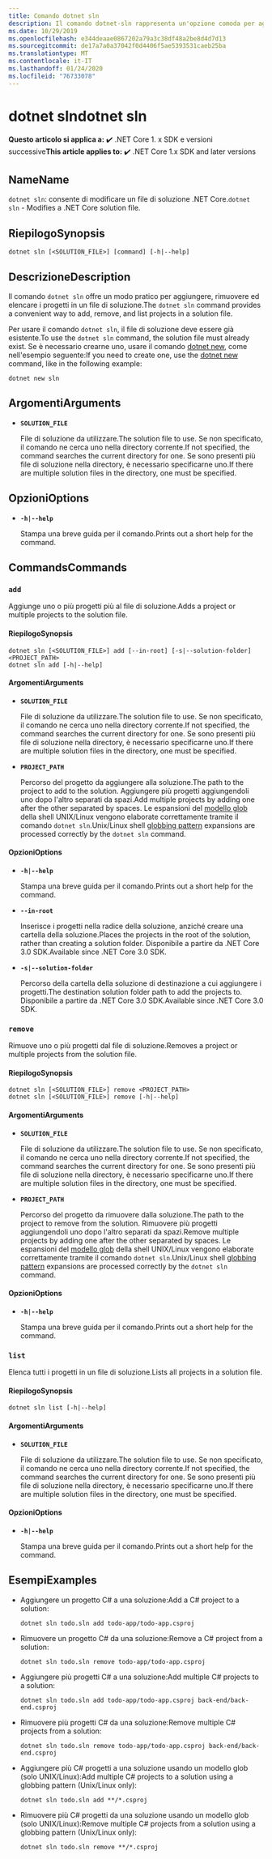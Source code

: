 ```yaml
---
title: Comando dotnet sln
description: Il comando dotnet-sln rappresenta un'opzione comoda per aggiungere, rimuovere ed elencare i progetti in un file di soluzione.
ms.date: 10/29/2019
ms.openlocfilehash: e344deaae0867202a79a3c38df48a2be8d4d7d13
ms.sourcegitcommit: de17a7a0a37042f0d4406f5ae5393531caeb25ba
ms.translationtype: MT
ms.contentlocale: it-IT
ms.lasthandoff: 01/24/2020
ms.locfileid: "76733078"
---
```

# <a name="dotnet-sln"></a><span data-ttu-id="b8d79-103">dotnet sln</span><span class="sxs-lookup"><span data-stu-id="b8d79-103">dotnet sln</span></span>

<span data-ttu-id="b8d79-104">**Questo articolo si applica a:** ✔️ .NET Core 1. x SDK e versioni successive</span><span class="sxs-lookup"><span data-stu-id="b8d79-104">**This article applies to:** ✔️ .NET Core 1.x SDK and later versions</span></span>

<!-- todo: uncomment when all CLI commands are reviewed
[!INCLUDE [topic-appliesto-net-core-all](../../../includes/topic-appliesto-net-core-all.md)]
-->

## <a name="name"></a><span data-ttu-id="b8d79-105">Name</span><span class="sxs-lookup"><span data-stu-id="b8d79-105">Name</span></span>

<span data-ttu-id="b8d79-106">`dotnet sln`: consente di modificare un file di soluzione .NET Core.</span><span class="sxs-lookup"><span data-stu-id="b8d79-106">`dotnet sln` - Modifies a .NET Core solution file.</span></span>

## <a name="synopsis"></a><span data-ttu-id="b8d79-107">Riepilogo</span><span class="sxs-lookup"><span data-stu-id="b8d79-107">Synopsis</span></span>

```dotnetcli
dotnet sln [<SOLUTION_FILE>] [command] [-h|--help]
```

## <a name="description"></a><span data-ttu-id="b8d79-108">Descrizione</span><span class="sxs-lookup"><span data-stu-id="b8d79-108">Description</span></span>

<span data-ttu-id="b8d79-109">Il comando `dotnet sln` offre un modo pratico per aggiungere, rimuovere ed elencare i progetti in un file di soluzione.</span><span class="sxs-lookup"><span data-stu-id="b8d79-109">The `dotnet sln` command provides a convenient way to add, remove, and list projects in a solution file.</span></span>

<span data-ttu-id="b8d79-110">Per usare il comando `dotnet sln`, il file di soluzione deve essere già esistente.</span><span class="sxs-lookup"><span data-stu-id="b8d79-110">To use the `dotnet sln` command, the solution file must already exist.</span></span> <span data-ttu-id="b8d79-111">Se è necessario crearne uno, usare il comando [dotnet new](dotnet-new.md), come nell'esempio seguente:</span><span class="sxs-lookup"><span data-stu-id="b8d79-111">If you need to create one, use the [dotnet new](dotnet-new.md) command, like in the following example:</span></span>

```dotnetcli
dotnet new sln
```

## <a name="arguments"></a><span data-ttu-id="b8d79-112">Argomenti</span><span class="sxs-lookup"><span data-stu-id="b8d79-112">Arguments</span></span>

- **`SOLUTION_FILE`**

  <span data-ttu-id="b8d79-113">File di soluzione da utilizzare.</span><span class="sxs-lookup"><span data-stu-id="b8d79-113">The solution file to use.</span></span> <span data-ttu-id="b8d79-114">Se non specificato, il comando ne cerca uno nella directory corrente.</span><span class="sxs-lookup"><span data-stu-id="b8d79-114">If not specified, the command searches the current directory for one.</span></span> <span data-ttu-id="b8d79-115">Se sono presenti più file di soluzione nella directory, è necessario specificarne uno.</span><span class="sxs-lookup"><span data-stu-id="b8d79-115">If there are multiple solution files in the directory, one must be specified.</span></span>

## <a name="options"></a><span data-ttu-id="b8d79-116">Opzioni</span><span class="sxs-lookup"><span data-stu-id="b8d79-116">Options</span></span>

- **`-h|--help`**

  <span data-ttu-id="b8d79-117">Stampa una breve guida per il comando.</span><span class="sxs-lookup"><span data-stu-id="b8d79-117">Prints out a short help for the command.</span></span>

## <a name="commands"></a><span data-ttu-id="b8d79-118">Commands</span><span class="sxs-lookup"><span data-stu-id="b8d79-118">Commands</span></span>

### `add`

<span data-ttu-id="b8d79-119">Aggiunge uno o più progetti più al file di soluzione.</span><span class="sxs-lookup"><span data-stu-id="b8d79-119">Adds a project or multiple projects to the solution file.</span></span>

#### <a name="synopsis"></a><span data-ttu-id="b8d79-120">Riepilogo</span><span class="sxs-lookup"><span data-stu-id="b8d79-120">Synopsis</span></span>

```dotnetcli
dotnet sln [<SOLUTION_FILE>] add [--in-root] [-s|--solution-folder] <PROJECT_PATH>
dotnet sln add [-h|--help]
```

#### <a name="arguments"></a><span data-ttu-id="b8d79-121">Argomenti</span><span class="sxs-lookup"><span data-stu-id="b8d79-121">Arguments</span></span>

- **`SOLUTION_FILE`**

  <span data-ttu-id="b8d79-122">File di soluzione da utilizzare.</span><span class="sxs-lookup"><span data-stu-id="b8d79-122">The solution file to use.</span></span> <span data-ttu-id="b8d79-123">Se non specificato, il comando ne cerca uno nella directory corrente.</span><span class="sxs-lookup"><span data-stu-id="b8d79-123">If not specified, the command searches the current directory for one.</span></span> <span data-ttu-id="b8d79-124">Se sono presenti più file di soluzione nella directory, è necessario specificarne uno.</span><span class="sxs-lookup"><span data-stu-id="b8d79-124">If there are multiple solution files in the directory, one must be specified.</span></span>

- **`PROJECT_PATH`**

  <span data-ttu-id="b8d79-125">Percorso del progetto da aggiungere alla soluzione.</span><span class="sxs-lookup"><span data-stu-id="b8d79-125">The path to the project to add to the solution.</span></span> <span data-ttu-id="b8d79-126">Aggiungere più progetti aggiungendoli uno dopo l'altro separati da spazi.</span><span class="sxs-lookup"><span data-stu-id="b8d79-126">Add multiple projects by adding one after the other separated by spaces.</span></span> <span data-ttu-id="b8d79-127">Le espansioni del [modello glob](https://en.wikipedia.org/wiki/Glob_(programming)) della shell UNIX/Linux vengono elaborate correttamente tramite il comando `dotnet sln`.</span><span class="sxs-lookup"><span data-stu-id="b8d79-127">Unix/Linux shell [globbing pattern](https://en.wikipedia.org/wiki/Glob_(programming)) expansions are processed correctly by the `dotnet sln` command.</span></span>

#### <a name="options"></a><span data-ttu-id="b8d79-128">Opzioni</span><span class="sxs-lookup"><span data-stu-id="b8d79-128">Options</span></span>

- **`-h|--help`**

  <span data-ttu-id="b8d79-129">Stampa una breve guida per il comando.</span><span class="sxs-lookup"><span data-stu-id="b8d79-129">Prints out a short help for the command.</span></span>

- **`--in-root`**

  <span data-ttu-id="b8d79-130">Inserisce i progetti nella radice della soluzione, anziché creare una cartella della soluzione.</span><span class="sxs-lookup"><span data-stu-id="b8d79-130">Places the projects in the root of the solution, rather than creating a solution folder.</span></span> <span data-ttu-id="b8d79-131">Disponibile a partire da .NET Core 3.0 SDK.</span><span class="sxs-lookup"><span data-stu-id="b8d79-131">Available since .NET Core 3.0 SDK.</span></span>

- **`-s|--solution-folder`**

  <span data-ttu-id="b8d79-132">Percorso della cartella della soluzione di destinazione a cui aggiungere i progetti.</span><span class="sxs-lookup"><span data-stu-id="b8d79-132">The destination solution folder path to add the projects to.</span></span> <span data-ttu-id="b8d79-133">Disponibile a partire da .NET Core 3.0 SDK.</span><span class="sxs-lookup"><span data-stu-id="b8d79-133">Available since .NET Core 3.0 SDK.</span></span>

### `remove`

<span data-ttu-id="b8d79-134">Rimuove uno o più progetti dal file di soluzione.</span><span class="sxs-lookup"><span data-stu-id="b8d79-134">Removes a project or multiple projects from the solution file.</span></span>

#### <a name="synopsis"></a><span data-ttu-id="b8d79-135">Riepilogo</span><span class="sxs-lookup"><span data-stu-id="b8d79-135">Synopsis</span></span>

```dotnetcli
dotnet sln [<SOLUTION_FILE>] remove <PROJECT_PATH>
dotnet sln [<SOLUTION_FILE>] remove [-h|--help]
```

#### <a name="arguments"></a><span data-ttu-id="b8d79-136">Argomenti</span><span class="sxs-lookup"><span data-stu-id="b8d79-136">Arguments</span></span>

- **`SOLUTION_FILE`**

  <span data-ttu-id="b8d79-137">File di soluzione da utilizzare.</span><span class="sxs-lookup"><span data-stu-id="b8d79-137">The solution file to use.</span></span> <span data-ttu-id="b8d79-138">Se non specificato, il comando ne cerca uno nella directory corrente.</span><span class="sxs-lookup"><span data-stu-id="b8d79-138">If not specified, the command searches the current directory for one.</span></span> <span data-ttu-id="b8d79-139">Se sono presenti più file di soluzione nella directory, è necessario specificarne uno.</span><span class="sxs-lookup"><span data-stu-id="b8d79-139">If there are multiple solution files in the directory, one must be specified.</span></span>

- **`PROJECT_PATH`**

  <span data-ttu-id="b8d79-140">Percorso del progetto da rimuovere dalla soluzione.</span><span class="sxs-lookup"><span data-stu-id="b8d79-140">The path to the project to remove from the solution.</span></span> <span data-ttu-id="b8d79-141">Rimuovere più progetti aggiungendoli uno dopo l'altro separati da spazi.</span><span class="sxs-lookup"><span data-stu-id="b8d79-141">Remove multiple projects by adding one after the other separated by spaces.</span></span> <span data-ttu-id="b8d79-142">Le espansioni del [modello glob](https://en.wikipedia.org/wiki/Glob_(programming)) della shell UNIX/Linux vengono elaborate correttamente tramite il comando `dotnet sln`.</span><span class="sxs-lookup"><span data-stu-id="b8d79-142">Unix/Linux shell [globbing pattern](https://en.wikipedia.org/wiki/Glob_(programming)) expansions are processed correctly by the `dotnet sln` command.</span></span>

#### <a name="options"></a><span data-ttu-id="b8d79-143">Opzioni</span><span class="sxs-lookup"><span data-stu-id="b8d79-143">Options</span></span>

- **`-h|--help`**

  <span data-ttu-id="b8d79-144">Stampa una breve guida per il comando.</span><span class="sxs-lookup"><span data-stu-id="b8d79-144">Prints out a short help for the command.</span></span>

### `list`

<span data-ttu-id="b8d79-145">Elenca tutti i progetti in un file di soluzione.</span><span class="sxs-lookup"><span data-stu-id="b8d79-145">Lists all projects in a solution file.</span></span>

#### <a name="synopsis"></a><span data-ttu-id="b8d79-146">Riepilogo</span><span class="sxs-lookup"><span data-stu-id="b8d79-146">Synopsis</span></span>

```dotnetcli
dotnet sln list [-h|--help]
```

#### <a name="arguments"></a><span data-ttu-id="b8d79-147">Argomenti</span><span class="sxs-lookup"><span data-stu-id="b8d79-147">Arguments</span></span>

- **`SOLUTION_FILE`**

  <span data-ttu-id="b8d79-148">File di soluzione da utilizzare.</span><span class="sxs-lookup"><span data-stu-id="b8d79-148">The solution file to use.</span></span> <span data-ttu-id="b8d79-149">Se non specificato, il comando ne cerca uno nella directory corrente.</span><span class="sxs-lookup"><span data-stu-id="b8d79-149">If not specified, the command searches the current directory for one.</span></span> <span data-ttu-id="b8d79-150">Se sono presenti più file di soluzione nella directory, è necessario specificarne uno.</span><span class="sxs-lookup"><span data-stu-id="b8d79-150">If there are multiple solution files in the directory, one must be specified.</span></span>

#### <a name="options"></a><span data-ttu-id="b8d79-151">Opzioni</span><span class="sxs-lookup"><span data-stu-id="b8d79-151">Options</span></span>

- **`-h|--help`**

  <span data-ttu-id="b8d79-152">Stampa una breve guida per il comando.</span><span class="sxs-lookup"><span data-stu-id="b8d79-152">Prints out a short help for the command.</span></span>

## <a name="examples"></a><span data-ttu-id="b8d79-153">Esempi</span><span class="sxs-lookup"><span data-stu-id="b8d79-153">Examples</span></span>

- <span data-ttu-id="b8d79-154">Aggiungere un progetto C# a una soluzione:</span><span class="sxs-lookup"><span data-stu-id="b8d79-154">Add a C# project to a solution:</span></span>

  ```dotnetcli
  dotnet sln todo.sln add todo-app/todo-app.csproj
  ```

- <span data-ttu-id="b8d79-155">Rimuovere un progetto C# da una soluzione:</span><span class="sxs-lookup"><span data-stu-id="b8d79-155">Remove a C# project from a solution:</span></span>

  ```dotnetcli
  dotnet sln todo.sln remove todo-app/todo-app.csproj
  ```

- <span data-ttu-id="b8d79-156">Aggiungere più progetti C# a una soluzione:</span><span class="sxs-lookup"><span data-stu-id="b8d79-156">Add multiple C# projects to a solution:</span></span>

  ```dotnetcli
  dotnet sln todo.sln add todo-app/todo-app.csproj back-end/back-end.csproj
  ```

- <span data-ttu-id="b8d79-157">Rimuovere più progetti C# da una soluzione:</span><span class="sxs-lookup"><span data-stu-id="b8d79-157">Remove multiple C# projects from a solution:</span></span>

  ```dotnetcli
  dotnet sln todo.sln remove todo-app/todo-app.csproj back-end/back-end.csproj
  ```

- <span data-ttu-id="b8d79-158">Aggiungere più C# progetti a una soluzione usando un modello glob (solo UNIX/Linux):</span><span class="sxs-lookup"><span data-stu-id="b8d79-158">Add multiple C# projects to a solution using a globbing pattern (Unix/Linux only):</span></span>

  ```dotnetcli
  dotnet sln todo.sln add **/*.csproj
  ```

- <span data-ttu-id="b8d79-159">Rimuovere più C# progetti da una soluzione usando un modello glob (solo UNIX/Linux):</span><span class="sxs-lookup"><span data-stu-id="b8d79-159">Remove multiple C# projects from a solution using a globbing pattern (Unix/Linux only):</span></span>

  ```dotnetcli
  dotnet sln todo.sln remove **/*.csproj
  ```
